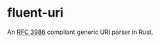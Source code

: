 # fluent-uri

An [RFC 3986] compliant generic URI parser in Rust.

[RFC 3986]: https://datatracker.ietf.org/doc/html/rfc3986/
